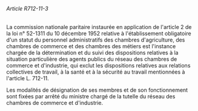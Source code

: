 ###### Article R712-11-3

La commission nationale paritaire instaurée en application de l'article 2 de la loi n° 52-1311 du 10 décembre 1952 relative à l'établissement obligatoire d'un statut du personnel administratifs des chambres d'agriculture, des chambres de commerce et des chambres des métiers est l'instance chargée de la détermination et du suivi des dispositions relatives à la situation particulière des agents publics du réseau des chambres de commerce et d'industrie, qui exclut les dispositions relatives aux relations collectives de travail, à la santé et à la sécurité au travail mentionnées à l'article L. 712-11.

Les modalités de désignation de ses membres et de son fonctionnement sont fixées par arrêté du ministre chargé de la tutelle du réseau des chambres de commerce et d'industrie.

